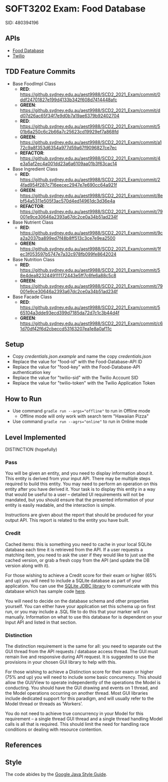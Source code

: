 # SOFT3202 Exam: Food Database
SID: 480394196

## APIs
* [Food Database](https://developer.edamam.com/food-database-api)
* [Twilio](https://www.twilio.com)

## TDD Feature Commits
* Base FoodImpl Class
    * **RED**: https://github.sydney.edu.au/aest9988/SCD2_2021_Exam/commit/0ddf24701827e199d4133b342f608d7414448afc
    * **GREEN**: https://github.sydney.edu.au/aest9988/SCD2_2021_Exam/commit/dd07d26ac65f34f7e9d0b7a19ae6379b92402704
    * **RED**: https://github.sydney.edu.au/aest9988/SCD2_2021_Exam/commit/501b6a250c6c2b66a7c25623cd19929ef7a868fd
    * **GREEN**: https://github.sydney.edu.au/aest9988/SCD2_2021_Exam/commit/a172c9a8f353d6354a977d59a67f9096827ce7ec
    * **REFACTOR**: https://github.sydney.edu.au/aest9988/SCD2_2021_Exam/commit/4e3a5af2ec4a001dd23a6a6109aa01b3f63cac14
* Base Ingredient Class
    * **RED**: https://github.sydney.edu.au/aest9988/SCD2_2021_Exam/commit/24fad954f287c716eecec2947e7e690cc64a921f
    * **GREEN**: https://github.sydney.edu.au/aest9988/SCD2_2021_Exam/commit/8ebf54a5311e505f3ac570d4ed14961dc3d36e4a
    * **REFACTOR**: https://github.sydney.edu.au/aest9988/SCD2_2021_Exam/commit/79001e9ce30646a2393a67dc2ce0a34b51ad234f
* Base Nutrient Class
    * **RED**: https://github.sydney.edu.au/aest9988/SCD2_2021_Exam/commit/9ca2a2037ba899ed7f48b8ff513c3ce7e9ea2500
    * **GREEN**: https://github.sydney.edu.au/aest9988/SCD2_2021_Exam/commit/1fec3f053597b5747e7a32c978fb099fe8642024
* Base Nutrition Class
    * **RED**: https://github.sydney.edu.au/aest9988/SCD2_2021_Exam/commit/58e4dea8232449111172443e5ff7c6fe6a88c5c8
    * **GREEN**: https://github.sydney.edu.au/aest9988/SCD2_2021_Exam/commit/79001e9ce30646a2393a67dc2ce0a34b51ad234f
* Base Facade Class
    * **RED**: https://github.sydney.edu.au/aest9988/SCD2_2021_Exam/commit/565104a3dde93ecd399d7185da72d7c1c3b44d4f
    * **GREEN**: https://github.sydney.edu.au/aest9988/SCD2_2021_Exam/commit/c61d70df42f6d2cbeccd53163207ea1e8a0af11c
    
## Setup
* Copy *credentials.json.example* and name the copy *credentials.json*
* Replace the value for "food-id" with the Food-Database-API ID
* Replace the value for "food-key" with the Food-Database-API authentication key
* Replace the value for "twilio-sid" with the Twilio Account SID
* Replace the value for "twilio-token" with the Twilio Application Token
    
## How to Run
* Use command `gradle run --args="offline"` to run in Offline mode
    * Offline mode will only work with search term "Hawaiian Pizza"
* Use command `gradle run --agrs="online"` to run in Online mode

## Level Implemented
DISTINCTION (hopefully)

### Pass
You will be given an entity, and you need to display information about it. This entity is derived from your input
API. There may be multiple steps required to build this entity. You may need to perform an operation on this
entity after you have derived it. Your task is to display this entity in a way that would be useful to a user –
detailed UI requirements will not be mandated, but you should ensure that the presented information of your
entity is easily readable, and the interaction is simple.

Instructions are given about the report that should be produced for your output API. This report is related to
the entity you have built. 

### Credit
Cached items: this is something you need to cache in your local SQLite database each time it is retrieved from
the API. If a user requests a matching item, you need to ask the user if they would like to just use the cached
version, or grab a fresh copy from the API (and update the DB version along with it). 

For those wishing to achieve a Credit score for their exam or higher (65% and up) you will need to include a
SQLite database as part of your application. You can use the [SQLite JDBC library](https://mvnrepository.com/artifact/org.xerial/sqlite-jdbc/3.34.0) to communicate with this
database which has sample code [here](https://github.com/xerial/sqlite-jdbc). 

You will need to decide on the database schema and other properties yourself. You can either have your
application set this schema up on first run, or you may include a .SQL file to do this that your marker will run
manually.
Information on what to use this database for is dependent on your Input API and listed in that section. 

### Distinction
The distinction requirement is the same for all: you need to separate out the GUI thread from the API requests
/ database access thread. The GUI must remain live and responsive during API request. It is suggested to use
the provisions in your chosen GUI library to help with this.

For those wishing to achieve a Distinction score for their exam or higher (75% and up) you will need to include
some basic concurrency. This should allow the GUI/View to operate independently of the operations the
Model is conducting. You should have the GUI drawing and events on 1 thread, and the Model operations
occurring on another thread. Most GUI libraries include dedicated support for this paradigm, and will usually
refer to the Model thread or threads as ‘Workers’.

You do not need to achieve true concurrency in your Model for this requirement – a single thread GUI thread
and a single thread handling Model calls is all that is required. This should limit the need for handling race
conditions or dealing with resource contention. 

## References

## Style
The code abides by the [Google Java Style Guide](https://google.github.io/styleguide/javaguide.html).